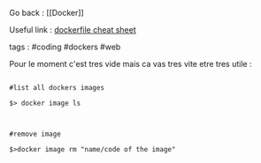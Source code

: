 Go back : [[Docker]]

Useful link : [dockerfile cheat sheet](https://kapeli.com/cheat_sheets/Dockerfile.docset/Contents/Resources/Documents/index)

tags : #coding #dockers #web 

Pour le moment c'est tres vide mais ca vas tres vite etre tres utile : 

<code>
#list all dockers images<BR>
$> docker image ls<BR>
<BR>
#remove image<BR>
$>docker image rm "name/code of the image"<BR>
</code>



